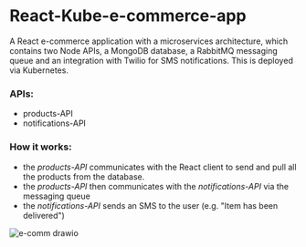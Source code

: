 # React-Kube-e-commerce-app
A React e-commerce application with a microservices architecture, which contains two Node APIs, a MongoDB database, a RabbitMQ messaging queue and an integration with Twilio for SMS notifications. This is deployed via Kubernetes.

### APIs:
- products-API
- notifications-API

### How it works:
- the _products-API_ communicates with the React client to send and pull all the products from the database.
- the _products-API_ then communicates with the _notifications-API_ via the messaging queue
- the _notifications-API_ sends an SMS to the user (e.g. "Item has been delivered")

![e-comm drawio](https://github.com/VladC24/React-Kube-e-commerce-app/assets/36422289/831a9e86-88ff-4815-946f-e6a714fe0c70)

